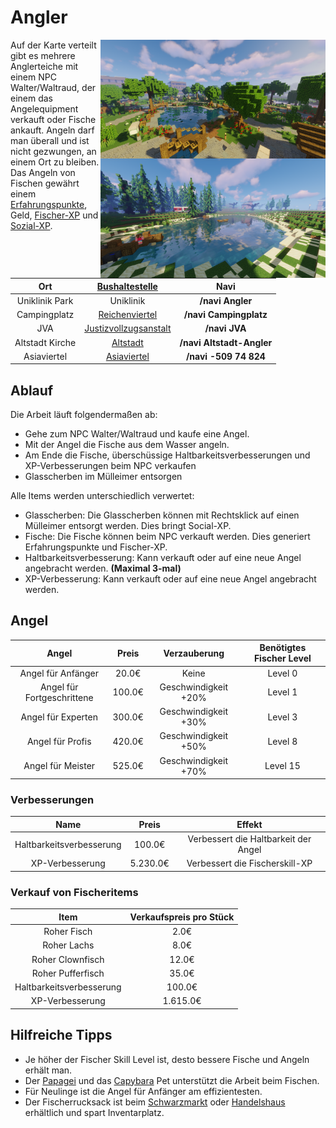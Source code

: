 # Angler

<img align="right" width="360" eight="340" src="../../../assets/image/nebenjobs/anglerdowntown.png">
<img align="right" width="360" eight="340" src="../../../assets/image/nebenjobs/anglerreichenviertel.png">

Auf der Karte verteilt gibt es mehrere Anglerteiche mit einem NPC Walter/Waltraud, der einem das Angelequipment verkauft oder Fische ankauft. Angeln darf man überall und ist nicht gezwungen, an einem Ort zu bleiben. Das Angeln von Fischen gewährt einem [Erfahrungspunkte](../../pages/allgemein/level.md), Geld, [Fischer-XP](../../pages/skills/fischer.md) und [Sozial-XP](../../pages/skills/social.md). 

| Ort | [Bushaltestelle](../../pages/öpnv/bus.md) | Navi |
| :-: | :-: | :-: |
| Uniklinik Park | Uniklinik | **/navi Angler** |
| Campingplatz | [Reichenviertel](../../pages/gebiete/reichenviertel.md) | **/navi Campingplatz** |
| JVA | [Justizvollzugsanstalt](../../pages/orte/jva.md)| **/navi JVA** |
| Altstadt Kirche | [Altstadt](../../pages/gebiete/altstadt.md) | **/navi Altstadt-Angler** |
| Asiaviertel | [Asiaviertel](../../pages/gebiete/asiaviertel.md) | **/navi -509 74 824** |

## Ablauf
Die Arbeit läuft folgendermaßen ab:

- Gehe zum NPC Walter/Waltraud und kaufe eine Angel. 
- Mit der Angel die Fische aus dem Wasser angeln.
- Am Ende die Fische, überschüssige Haltbarkeitsverbesserungen und XP-Verbesserungen beim NPC verkaufen
- Glasscherben im Mülleimer entsorgen

Alle Items werden unterschiedlich verwertet: 

* Glasscherben: Die Glasscherben können mit Rechtsklick auf einen Mülleimer entsorgt werden. Dies bringt Social-XP.
* Fische: Die Fische können beim NPC verkauft werden. Dies generiert Erfahrungspunkte und Fischer-XP.
* Haltbarkeitsverbesserung: Kann verkauft oder auf eine neue Angel angebracht werden. **(Maximal 3-mal)**
* XP-Verbesserung: Kann verkauft oder auf eine neue Angel angebracht werden.

## Angel
| Angel | Preis | Verzauberung | Benötigtes Fischer Level |
| :-: | :-: | :-: | :-: |
| Angel für Anfänger | 20.0€ | Keine | Level 0 |
| Angel für Fortgeschrittene | 100.0€ | Geschwindigkeit +20% | Level 1 |
| Angel für Experten | 300.0€ |  Geschwindigkeit +30% | Level 3 |
| Angel für Profis | 420.0€ |  Geschwindigkeit +50% | Level 8 |
| Angel für Meister | 525.0€ |  Geschwindigkeit +70% | Level 15 |

### Verbesserungen
| Name | Preis | Effekt |
| :-: | :-: | :-: |
| Haltbarkeitsverbesserung	| 100.0€ | Verbessert die Haltbarkeit der Angel |
| XP-Verbesserung | 5.230.0€ | Verbessert die Fischerskill-XP |

### Verkauf von Fischeritems

| Item | Verkaufspreis pro Stück |
|:-:|:-:|
| Roher Fisch | 2.0€ |
| Roher Lachs | 8.0€ |
| Roher Clownfisch | 12.0€ |
| Roher Pufferfisch | 35.0€ |
| Haltbarkeitsverbesserung | 100.0€ |
| XP-Verbesserung | 1.615.0€ |

## Hilfreiche Tipps

* Je höher der Fischer Skill Level ist, desto bessere Fische und Angeln erhält man.
* Der [Papagei](../../pages/pets/papagei.md) und das [Capybara](../../pages/pets/capybara.md) Pet unterstützt die Arbeit beim Fischen.
* Für Neulinge ist die Angel für Anfänger am effizientesten.
* Der Fischerrucksack ist beim [Schwarzmarkt](../../pages/orte/schwarzmarkt.md) oder [Handelshaus](../../pages/gebäude/handelshaus.md) erhältlich und spart Inventarplatz.

